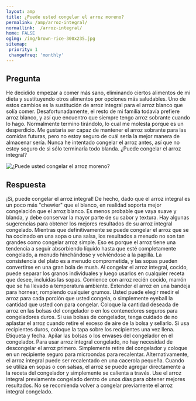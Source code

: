```yaml
---
layout: amp
title: ¿Puede usted congelar el arroz moreno?  
permalink: /amp/arroz-integral/
normallink:  /arroz-integral/
home: FALSE
ogimg: /img/brown-rice-300x235.jpg
sitemap:
 priority: 1
 changefreq: 'monthly'
---
```




## Pregunta

He decidido empezar a comer más sano, eliminando ciertos alimentos de mi dieta y sustituyendo otros alimentos por opciones más saludables. Uno de estos cambios es la sustitución de arroz integral para el arroz blanco que solía comer. Desafortunadamente, el resto de mi familia todavía prefiere arroz blanco, y así que encuentro que siempre tengo arroz sobrante cuando lo hago. Normalmente termino tirándolo, lo cual me molesta porque es un desperdicio. Me gustaría ser capaz de mantener el arroz sobrante para las comidas futuras, pero no estoy seguro de cuál sería la mejor manera de almacenar sería. Nunca he intentado congelar el arroz antes, así que no estoy seguro de si sólo terminaría todo blanda. ¿Puede congelar el arroz integral?


![¿Puede usted congelar el arroz moreno?](https://sepuedecongelar.com/img/brown-rice-300x235.jpg "¿Puede usted congelar el arroz moreno?" )


## Respuesta

¡Sí, puede congelar el arroz integral! De hecho, dado que el arroz integral es un poco más "chewier" que el blanco, en realidad soporta mejor congelación que el arroz blanco. Es menos probable que vaya suave y blanda, y debe conservar la mayor parte de su sabor y textura. Hay algunas sugerencias para obtener los mejores resultados de su arroz integral congelado.
Mientras que definitivamente se puede congelar el arroz que se ha cocinado en una sopa o una salsa, los resultados a menudo no son tan grandes como congelar arroz simple. Eso es porque el arroz tiene una tendencia a seguir absorbiendo líquido hasta que esté completamente congelado, a menudo hinchándose y volviéndose a la papilla. La consistencia del plato es a menudo comprometida, y las sopas pueden convertirse en una gran bola de mush. Al congelar el arroz integral, cocido, puede separar los granos individuales y luego usarlos en cualquier receta que desee, incluidas las sopas.
Comience con arroz recién cocido, marrón que se ha llevado a temperatura ambiente. Extender el arroz en una bandeja para hornear, rompiendo cualquier grumos. Usted puede elegir medir el arroz para cada porción que usted congela, o simplemente eyeball la cantidad que usted con para congelar. Coloque la cantidad deseada de arroz en las bolsas del congelador o en los contenedores seguros para congeladores duros. Si usa bolsas de congelador, tenga cuidado de no aplastar el arroz cuando retire el exceso de aire de la bolsa y sellarlo. Si usa recipientes duros, coloque la tapa sobre los recipientes una vez llena. Etiqueta y fecha. Apilar las bolsas o los envases del congelador en el congelador.
Para usar arroz integral congelado, no hay necesidad de descongelar el arroz primero. Simplemente retire del congelador y coloque en un recipiente seguro para microondas para recalentar. Alternativamente, el arroz integral puede ser recalentado en una cacerola pequeña. Cuando se utiliza en sopas o con salsas, el arroz se puede agregar directamente a la receta del congelador y simplemente se calienta a través. Use el arroz integral previamente congelado dentro de unos días para obtener mejores resultados. No se recomienda volver a congelar previamente el arroz integral congelado.

